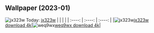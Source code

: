 ## Wallpaper (2023-01)
![jx323w](https://w.wallhaven.cc/full/jx/wallhaven-jx323w.jpg) Today: [jx323w](https://th.wallhaven.cc/small/jx/jx323w.jpg)
|      |      |      |
| :----: | :----: | :----: |
|![jx323w](https://th.wallhaven.cc/small/jx/jx323w.jpg)[jx323w download 4k](https://wallhaven.cc/w/jx323w)|![weq9wx](https://th.wallhaven.cc/small/we/weq9wx.jpg)[weq9wx download 4k](https://wallhaven.cc/w/weq9wx)|